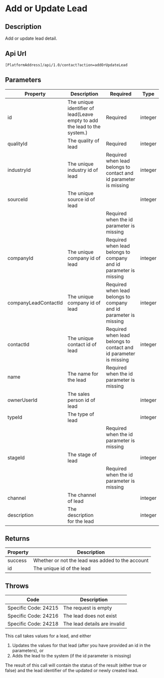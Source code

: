# Add or Update Lead

## Description

Add or update lead detail.

## Api Url

`[PlatformAddress]/api/1.0/contact?action=addOrUpdateLead`

## Parameters

| Property | Description | Required | Type |
| --- | --- | --- | --- |
| id | The unique identifier of lead\(Leave empty to add the lead to the system.\) | Required | integer |
| qualityId | The quality of lead | Required | integer |
| industryId | The unique industry id of lead | Required when lead belongs to contact and id parameter is missing | integer |
| sourceId | The unique source id of lead |  | integer |
|  |  | Required when the id parameter is missing |  |
| companyId | The unique company id of lead | Required when lead belongs to company and id parameter is missing | integer |
| companyLeadContactId | The unique company id of lead | Required when lead belongs to company and id parameter is missing | integer |
| contactId | The unique contact id of lead | Required when lead belongs to contact and id parameter is missing | integer |
| name | The name for the lead | Required when the id parameter is missing |  |
| ownerUserId | The sales person id of lead |  | integer |
| typeId | The type of lead |  | integer |
|  |  | Required when the id parameter is missing |  |
| stageId | The stage of lead |  | integer |
|  |  | Required when the id parameter is missing |  |
| channel | The channel of lead |  | integer |
| description | The description for the lead |  | integer |

## Returns

| Property | Description |
| --- | --- |
| success | Whether or not the lead was added to the account |
| id | The unique id of the lead |

## Throws

| Code | Description |
| --- | --- |
| Specific Code: 24215 | The request is empty |
| Specific Code: 24216 | The lead does not exist |
| Specific Code: 24218 | The lead details are invalid |

This call takes values for a lead, and either

1. Updates the values for that lead \(after you have provided an id in the parameters\), or
2. Adds the lead to the system \(if the id parameter is missing\)

The result of this call will contain the status of the result \(either true or false\) and the lead identifier of the updated or newly created lead.

